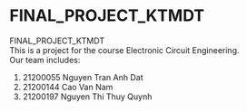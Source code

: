 # FINAL_PROJECT_KTMDT
FINAL_PROJECT_KTMDT<br>
This is a project for the course Electronic Circuit Engineering.<br>
Our team includes:
1.	21200055	Nguyen Tran Anh Dat
2.	21200144	Cao Van Nam
3.	21200197	Nguyen Thi Thuy Quynh



